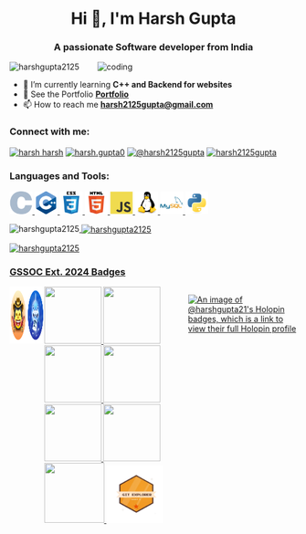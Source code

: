 <h1 align="center">Hi 👋, I'm Harsh Gupta</h1>
<h3 align="center">A passionate Software developer from India</h3>

<img align="right" alt="coding" width="350" src="https://raw.githubusercontent.com/TheDudeThatCode/TheDudeThatCode/master/Assets/Developer.gif">
<p align="left"> <img src="https://komarev.com/ghpvc/?username=harshgupta2125&label=Profile%20views&color=0e75b6&style=flat" alt="harshgupta2125" /> </p>

- 🌱 I’m currently learning **C++ and Backend for websites**
- 📃 See the Portfolio **<a href="https://itharsh.vercel.app"> Portfolio</a>**
- 📫 How to reach me **harsh2125gupta@gmail.com**

<h3 align="left">Connect with me:</h3>
<p align="left">
<a href="https://fb.com/harsh harsh" target="blank"><img align="center" src="https://raw.githubusercontent.com/rahuldkjain/github-profile-readme-generator/master/src/images/icons/Social/facebook.svg" alt="harsh harsh" height="30" width="40" /></a>
<a href="https://instagram.com/harsh.gupta0" target="blank"><img align="center" src="https://raw.githubusercontent.com/rahuldkjain/github-profile-readme-generator/master/src/images/icons/Social/instagram.svg" alt="harsh.gupta0" height="30" width="40" /></a>
<a href="https://www.hackerrank.com/@harsh2125gupta" target="blank"><img align="center" src="https://raw.githubusercontent.com/rahuldkjain/github-profile-readme-generator/master/src/images/icons/Social/hackerrank.svg" alt="@harsh2125gupta" height="30" width="40" /></a>
<a href="https://www.leetcode.com/harsh2125gupta" target="blank"><img align="center" src="https://raw.githubusercontent.com/rahuldkjain/github-profile-readme-generator/master/src/images/icons/Social/leet-code.svg" alt="harsh2125gupta" height="30" width="40" /></a>
</p>

<h3 align="left">Languages and Tools:</h3>
<p align="left"> <a href="https://www.cprogramming.com/" target="_blank" rel="noreferrer"> <img src="https://raw.githubusercontent.com/devicons/devicon/master/icons/c/c-original.svg" alt="c" width="40" height="40"/> </a> <a href="https://www.w3schools.com/cpp/" target="_blank" rel="noreferrer"> <img src="https://raw.githubusercontent.com/devicons/devicon/master/icons/cplusplus/cplusplus-original.svg" alt="cplusplus" width="40" height="40"/> </a> <a href="https://www.w3schools.com/css/" target="_blank" rel="noreferrer"> <img src="https://raw.githubusercontent.com/devicons/devicon/master/icons/css3/css3-original-wordmark.svg" alt="css3" width="40" height="40"/> </a> <a href="https://www.w3.org/html/" target="_blank" rel="noreferrer"> <img src="https://raw.githubusercontent.com/devicons/devicon/master/icons/html5/html5-original-wordmark.svg" alt="html5" width="40" height="40"/> </a> <a href="https://developer.mozilla.org/en-US/docs/Web/JavaScript" target="_blank" rel="noreferrer"> <img src="https://raw.githubusercontent.com/devicons/devicon/master/icons/javascript/javascript-original.svg" alt="javascript" width="40" height="40"/> </a> <a href="https://www.linux.org/" target="_blank" rel="noreferrer"> <img src="https://raw.githubusercontent.com/devicons/devicon/master/icons/linux/linux-original.svg" alt="linux" width="40" height="40"/> </a> <a href="https://www.mysql.com/" target="_blank" rel="noreferrer"> <img src="https://raw.githubusercontent.com/devicons/devicon/master/icons/mysql/mysql-original-wordmark.svg" alt="mysql" width="40" height="40"/> </a> <a href="https://www.python.org" target="_blank" rel="noreferrer"> <img src="https://raw.githubusercontent.com/devicons/devicon/master/icons/python/python-original.svg" alt="python" width="40" height="40"/> 

<p><img align="left" src="https://github-readme-stats.vercel.app/api/top-langs?username=harshgupta2125&show_icons=true&locale=en&layout=compact" alt="harshgupta2125" /></p>

<p>&nbsp;<img align="center" src="https://github-readme-stats.vercel.app/api?username=harshgupta2125&show_icons=true&locale=en" alt="harshgupta2125" /></p>

<p><img align="center" src="https://github-readme-streak-stats.herokuapp.com/?user=harshgupta2125&" alt="harshgupta2125" /></p>

<h3>GSSOC Ext. 2024 Badges</h3>
<div style="display:flex;justify-content:center; margin-top: 10px; margin-bottom: 10px;">
                <a href="https://github.com/users/harshbhardwaj000/achievements/quickdraw" target="_blank"><img
                        alt="QuickDraw_SkinTone1"
                        src="https://github.com/drknzz/GitHub-Achievements/blob/main/Media/Badges/Quick-Draw/PNG/Skin-Tones/QuickDraw_SkinTone1.png?raw=true"
                        width="100px" height="100px"></a>
                <a href="https://github.com/users/harshbhardwaj000/achievements/pull-shark" target="_blank"><img
                        alt="PullShark.png"
                        src="https://github.com/drknzz/GitHub-Achievements/blob/main/Media/Badges/Pull-Shark/PNG/PullShark.png?raw=true"
                        width="100px" height="100px"></a>
                         <a href="https://gssoc.girlscript.tech/leaderboard">
                    <img src="https://raw.githubusercontent.com/GSSoC24/Postman-Challenge/main/docs/assets/Postman%20White.png"
                        width="100px" height="100px" />
                    <img src="https://raw.githubusercontent.com/GSSoC24/Postman-Challenge/main/docs/assets/1.png"
                        width="100px" height="100px" />
                    <img src="https://raw.githubusercontent.com/GSSoC24/Postman-Challenge/main/docs/assets/2.png"
                        width="100px" height="100px" />
                    <img src="https://raw.githubusercontent.com/GSSoC24/Postman-Challenge/main/docs/assets/3.png"
                        width="100px" height="100px" />
                    <img src="https://raw.githubusercontent.com/GSSoC24/Postman-Challenge/main/docs/assets/4.png"
                        width="100px" height="100px" />
                    <img src="https://raw.githubusercontent.com/GSSoC24/Postman-Challenge/main/docs/assets/5.png"
                        width="100px" height="100px" />
                    <img src="https://raw.githubusercontent.com/GSSoC24/Postman-Challenge/main/docs/assets/6.png"
                        width="105px" height="105px" />
                    <img src="https://raw.githubusercontent.com/GSSoC24/Contributor/refs/heads/main/assets/Git%20Explorer.png"
                        width="100px" height="100px" />
                </a>

[![An image of @harshgupta21's Holopin badges, which is a link to view their full Holopin profile](https://holopin.me/harshgupta21)](https://holopin.io/@harshgupta21)
